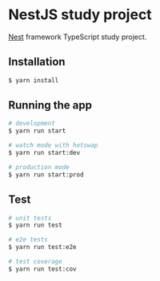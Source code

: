 # NestJS study project

[Nest](https://github.com/nestjs/nest) framework TypeScript study project.

## Installation

```bash
$ yarn install
```

## Running the app

```bash
# development
$ yarn run start

# watch mode with hotswap
$ yarn run start:dev

# production mode
$ yarn run start:prod
```

## Test

```bash
# unit tests
$ yarn run test

# e2e tests
$ yarn run test:e2e

# test coverage
$ yarn run test:cov
```
